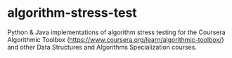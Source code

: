 # algorithm-stress-test
Python &amp; Java implementations of algorithm stress testing for the Coursera Algorithmic Toolbox (https://www.coursera.org/learn/algorithmic-toolbox/) and other Data Structures and Algorithms Specialization courses.
